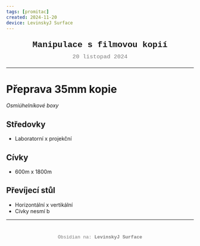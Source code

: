 ```yaml
---
tags: [promitac]
created: 2024-11-20
device: LevinskyJ Surface
---
```

<div style="text-align: center; font-size: 1.6em; font-weight: bold; padding: 10px 0; font-family: Courier New">
  Manipulace s filmovou kopií
</div>

<div style="text-align: center; color: gray; font-size: 1.1em; margin-bottom: 20px; font-family: Courier New">  20 listopad 2024
</div>

---

# Přeprava 35mm kopie
 *Osmiúhelníkové boxy*
## Středovky
- Laboratorní x projekční
## Cívky
- 600m x 1800m
## Převíjecí stůl
- Horizontální x vertikální
- Cívky nesmí b

---

<div style="text-align: center; color: gray; font-size: 0.9em; margin-top: 40px; font-family: Courier New">
  Obsidian na: <strong>LevinskyJ Surface</strong>
</div>
